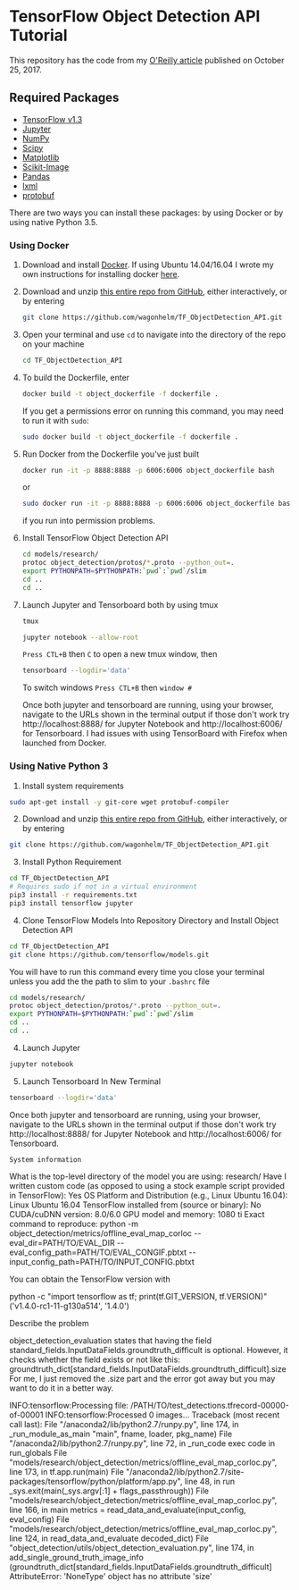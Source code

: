 # TensorFlow Object Detection API Tutorial

This repository has the code from my [O'Reilly article](https://www.oreilly.com/ideas/object-detection-with-tensorflow)  published on October 25, 2017.


## Required Packages
* [TensorFlow v1.3](http://www.tensorflow.org/)
* [Jupyter](http://jupyter.org/)
* [NumPy](http://www.numpy.org/)
* [Scipy](https://www.scipy.org/)
* [Matplotlib](http://matplotlib.org/)
* [Scikit-Image](http://scikit-image.org/)
* [Pandas](http://pandas.pydata.org/)
* [lxml](http://lxml.de/)
* [protobuf](https://github.com/google/protobuf)

There are two ways you can install these packages: by using Docker or by using native Python 3.5.

### Using Docker

1. Download and install [Docker](https://www.docker.com/).  If using Ubuntu 14.04/16.04 I wrote my own instructions for installing docker [here](https://github.com/wagonhelm/ML-Workstation-Installation-Guide#install-docker).

2. Download and unzip [this entire repo from GitHub](https://github.com/wagonhelm/TF_ObjectDetection_API), either interactively, or by entering
    ```bash
    git clone https://github.com/wagonhelm/TF_ObjectDetection_API.git

    ```

3. Open your terminal and use `cd` to navigate into the directory of the repo on your machine
    ```bash
    cd TF_ObjectDetection_API
    ```
    
4. To build the Dockerfile, enter
    ```bash
    docker build -t object_dockerfile -f dockerfile .
    ```
    If you get a permissions error on running this command, you may need to run it with `sudo`:
    ```bash
    sudo docker build -t object_dockerfile -f dockerfile .
    ```

5. Run Docker from the Dockerfile you've just built
    ```bash
    docker run -it -p 8888:8888 -p 6006:6006 object_dockerfile bash
    ```
    or
    ```bash
    sudo docker run -it -p 8888:8888 -p 6006:6006 object_dockerfile bash
    ```
    if you run into permission problems.

6. Install TensorFlow Object Detection API
    ```bash
    cd models/research/
    protoc object_detection/protos/*.proto --python_out=.
    export PYTHONPATH=$PYTHONPATH:`pwd`:`pwd`/slim
    cd ..
    cd ..
    ```

7. Launch Jupyter and Tensorboard both by using tmux 
    ```bash
    tmux
    
    jupyter notebook --allow-root
    ```
    `Press CTL+B` then `C` to open a new tmux window, then
    
    ```bash
    tensorboard --logdir='data'
    ```
    To switch windows `Press CTL+B` then `window #` 
 
    Once both jupyter and tensorboard are running, using your browser, navigate to the URLs shown in the terminal output if those don't work  try http://localhost:8888/ for Jupyter Notebook and http://localhost:6006/ for Tensorboard.  I had issues with using TensorBoard with Firefox when launched from Docker.
    
### Using Native Python 3

1. Install system requirements

```bash
sudo apt-get install -y git-core wget protobuf-compiler 
```
2. Download and unzip [this entire repo from GitHub](https://github.com/wagonhelm/TF_ObjectDetection_API), either interactively, or by entering

```bash
git clone https://github.com/wagonhelm/TF_ObjectDetection_API.git
```

3. Install Python Requirement

```bash
cd TF_ObjectDetection_API
# Requires sudo if not in a virtual environment
pip3 install -r requirements.txt
pip3 install tensorflow jupyter
```
4. Clone TensorFlow Models Into Repository Directory and Install Object Detection API

```bash
cd TF_ObjectDetection_API
git clone https://github.com/tensorflow/models.git
```

You will have to run this command every time you close your terminal unless you add the the path to slim to your `.bashrc` file

```bash
cd models/research/
protoc object_detection/protos/*.proto --python_out=.
export PYTHONPATH=$PYTHONPATH:`pwd`:`pwd`/slim
cd ..
cd ..
```

4. Launch Jupyter
```bash
jupyter notebook
```
5. Launch Tensorboard In New Terminal
```bash
tensorboard --logdir='data'
```
Once both jupyter and tensorboard are running, using your browser, navigate to the URLs shown in the terminal output if those don't work  try http://localhost:8888/ for Jupyter Notebook and http://localhost:6006/ for Tensorboard.


    System information

What is the top-level directory of the model you are using:
research/
Have I written custom code (as opposed to using a stock example script provided in TensorFlow):
Yes
OS Platform and Distribution (e.g., Linux Ubuntu 16.04):
Linux Ubuntu 16.04
TensorFlow installed from (source or binary):
No
CUDA/cuDNN version:
8.0/6.0
GPU model and memory:
1080 ti
Exact command to reproduce:
python -m object_detection/metrics/offline_eval_map_corloc --eval_dir=PATH/TO/EVAL_DIR --eval_config_path=PATH/TO/EVAL_CONGIF.pbtxt --input_config_path=PATH/TO/INPUT_CONFIG.pbtxt

You can obtain the TensorFlow version with

python -c "import tensorflow as tf; print(tf.GIT_VERSION, tf.VERSION)"
('v1.4.0-rc1-11-g130a514', '1.4.0')

Describe the problem

object_detection_evaluation states that having the field standard_fields.InputDataFields.groundtruth_difficult is optional. However, it checks whether the field exists or not like this:
groundtruth_dict[standard_fields.InputDataFields.groundtruth_difficult].size
For me, I just removed the .size part and the error got away but you may want to do it in a better way.

INFO:tensorflow:Processing file: /PATH/TO/test_detections.tfrecord-00000-of-00001
INFO:tensorflow:Processed 0 images...
Traceback (most recent call last):
File "/anaconda2/lib/python2.7/runpy.py", line 174, in _run_module_as_main
"main", fname, loader, pkg_name)
File "/anaconda2/lib/python2.7/runpy.py", line 72, in _run_code
exec code in run_globals
File "models/research/object_detection/metrics/offline_eval_map_corloc.py", line 173, in 
tf.app.run(main)
File "/anaconda2/lib/python2.7/site-packages/tensorflow/python/platform/app.py", line 48, in run
_sys.exit(main(_sys.argv[:1] + flags_passthrough))
File "models/research/object_detection/metrics/offline_eval_map_corloc.py", line 166, in main
metrics = read_data_and_evaluate(input_config, eval_config)
File "models/research/object_detection/metrics/offline_eval_map_corloc.py", line 124, in read_data_and_evaluate
decoded_dict)
File "object_detection/utils/object_detection_evaluation.py", line 174, in add_single_ground_truth_image_info
(groundtruth_dict[standard_fields.InputDataFields.groundtruth_difficult]
AttributeError: 'NoneType' object has no attribute 'size'
